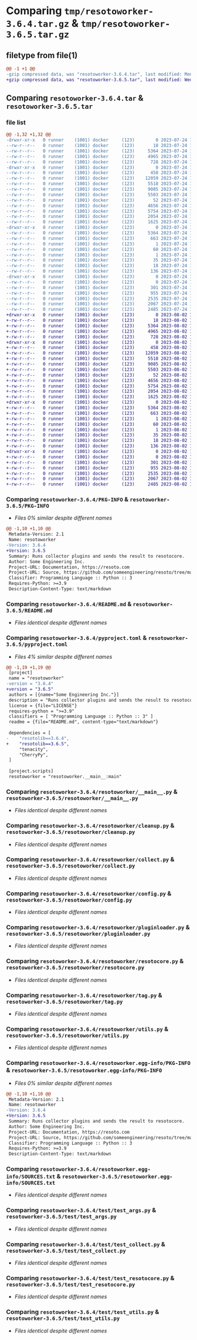 # Comparing `tmp/resotoworker-3.6.4.tar.gz` & `tmp/resotoworker-3.6.5.tar.gz`

## filetype from file(1)

```diff
@@ -1 +1 @@
-gzip compressed data, was "resotoworker-3.6.4.tar", last modified: Mon Jul 24 18:33:58 2023, max compression
+gzip compressed data, was "resotoworker-3.6.5.tar", last modified: Wed Aug  2 19:26:50 2023, max compression
```

## Comparing `resotoworker-3.6.4.tar` & `resotoworker-3.6.5.tar`

### file list

```diff
@@ -1,32 +1,32 @@
-drwxr-xr-x   0 runner    (1001) docker     (123)        0 2023-07-24 18:33:58.866428 resotoworker-3.6.4/
--rw-r--r--   0 runner    (1001) docker     (123)       18 2023-07-24 18:29:01.000000 resotoworker-3.6.4/MANIFEST.in
--rw-r--r--   0 runner    (1001) docker     (123)     5364 2023-07-24 18:33:58.866428 resotoworker-3.6.4/PKG-INFO
--rw-r--r--   0 runner    (1001) docker     (123)     4965 2023-07-24 18:29:01.000000 resotoworker-3.6.4/README.md
--rw-r--r--   0 runner    (1001) docker     (123)      728 2023-07-24 18:29:01.000000 resotoworker-3.6.4/pyproject.toml
-drwxr-xr-x   0 runner    (1001) docker     (123)        0 2023-07-24 18:33:58.866428 resotoworker-3.6.4/resotoworker/
--rw-r--r--   0 runner    (1001) docker     (123)      458 2023-07-24 18:29:01.000000 resotoworker-3.6.4/resotoworker/__init__.py
--rw-r--r--   0 runner    (1001) docker     (123)    12059 2023-07-24 18:29:01.000000 resotoworker-3.6.4/resotoworker/__main__.py
--rw-r--r--   0 runner    (1001) docker     (123)     5518 2023-07-24 18:29:01.000000 resotoworker-3.6.4/resotoworker/cleanup.py
--rw-r--r--   0 runner    (1001) docker     (123)     9085 2023-07-24 18:29:01.000000 resotoworker-3.6.4/resotoworker/collect.py
--rw-r--r--   0 runner    (1001) docker     (123)     5503 2023-07-24 18:29:01.000000 resotoworker-3.6.4/resotoworker/config.py
--rw-r--r--   0 runner    (1001) docker     (123)       52 2023-07-24 18:29:01.000000 resotoworker-3.6.4/resotoworker/exceptions.py
--rw-r--r--   0 runner    (1001) docker     (123)     4656 2023-07-24 18:29:01.000000 resotoworker-3.6.4/resotoworker/pluginloader.py
--rw-r--r--   0 runner    (1001) docker     (123)     5754 2023-07-24 18:29:01.000000 resotoworker-3.6.4/resotoworker/resotocore.py
--rw-r--r--   0 runner    (1001) docker     (123)     2054 2023-07-24 18:29:01.000000 resotoworker-3.6.4/resotoworker/tag.py
--rw-r--r--   0 runner    (1001) docker     (123)     1625 2023-07-24 18:29:01.000000 resotoworker-3.6.4/resotoworker/utils.py
-drwxr-xr-x   0 runner    (1001) docker     (123)        0 2023-07-24 18:33:58.866428 resotoworker-3.6.4/resotoworker.egg-info/
--rw-r--r--   0 runner    (1001) docker     (123)     5364 2023-07-24 18:33:58.000000 resotoworker-3.6.4/resotoworker.egg-info/PKG-INFO
--rw-r--r--   0 runner    (1001) docker     (123)      663 2023-07-24 18:33:58.000000 resotoworker-3.6.4/resotoworker.egg-info/SOURCES.txt
--rw-r--r--   0 runner    (1001) docker     (123)        1 2023-07-24 18:33:58.000000 resotoworker-3.6.4/resotoworker.egg-info/dependency_links.txt
--rw-r--r--   0 runner    (1001) docker     (123)       60 2023-07-24 18:33:58.000000 resotoworker-3.6.4/resotoworker.egg-info/entry_points.txt
--rw-r--r--   0 runner    (1001) docker     (123)        1 2023-07-24 18:30:31.000000 resotoworker-3.6.4/resotoworker.egg-info/not-zip-safe
--rw-r--r--   0 runner    (1001) docker     (123)       35 2023-07-24 18:33:58.000000 resotoworker-3.6.4/resotoworker.egg-info/requires.txt
--rw-r--r--   0 runner    (1001) docker     (123)       18 2023-07-24 18:33:58.000000 resotoworker-3.6.4/resotoworker.egg-info/top_level.txt
--rw-r--r--   0 runner    (1001) docker     (123)      136 2023-07-24 18:33:58.866428 resotoworker-3.6.4/setup.cfg
-drwxr-xr-x   0 runner    (1001) docker     (123)        0 2023-07-24 18:33:58.866428 resotoworker-3.6.4/test/
--rw-r--r--   0 runner    (1001) docker     (123)        0 2023-07-24 18:29:01.000000 resotoworker-3.6.4/test/__init__.py
--rw-r--r--   0 runner    (1001) docker     (123)      301 2023-07-24 18:29:01.000000 resotoworker-3.6.4/test/fakeconfig.py
--rw-r--r--   0 runner    (1001) docker     (123)      955 2023-07-24 18:29:01.000000 resotoworker-3.6.4/test/test_args.py
--rw-r--r--   0 runner    (1001) docker     (123)     2535 2023-07-24 18:29:01.000000 resotoworker-3.6.4/test/test_collect.py
--rw-r--r--   0 runner    (1001) docker     (123)     2067 2023-07-24 18:29:01.000000 resotoworker-3.6.4/test/test_resotocore.py
--rw-r--r--   0 runner    (1001) docker     (123)     2485 2023-07-24 18:29:01.000000 resotoworker-3.6.4/test/test_utils.py
+drwxr-xr-x   0 runner    (1001) docker     (123)        0 2023-08-02 19:26:50.803611 resotoworker-3.6.5/
+-rw-r--r--   0 runner    (1001) docker     (123)       18 2023-08-02 19:22:07.000000 resotoworker-3.6.5/MANIFEST.in
+-rw-r--r--   0 runner    (1001) docker     (123)     5364 2023-08-02 19:26:50.803611 resotoworker-3.6.5/PKG-INFO
+-rw-r--r--   0 runner    (1001) docker     (123)     4965 2023-08-02 19:22:07.000000 resotoworker-3.6.5/README.md
+-rw-r--r--   0 runner    (1001) docker     (123)      728 2023-08-02 19:22:07.000000 resotoworker-3.6.5/pyproject.toml
+drwxr-xr-x   0 runner    (1001) docker     (123)        0 2023-08-02 19:26:50.799611 resotoworker-3.6.5/resotoworker/
+-rw-r--r--   0 runner    (1001) docker     (123)      458 2023-08-02 19:22:07.000000 resotoworker-3.6.5/resotoworker/__init__.py
+-rw-r--r--   0 runner    (1001) docker     (123)    12059 2023-08-02 19:22:07.000000 resotoworker-3.6.5/resotoworker/__main__.py
+-rw-r--r--   0 runner    (1001) docker     (123)     5518 2023-08-02 19:22:07.000000 resotoworker-3.6.5/resotoworker/cleanup.py
+-rw-r--r--   0 runner    (1001) docker     (123)     9085 2023-08-02 19:22:07.000000 resotoworker-3.6.5/resotoworker/collect.py
+-rw-r--r--   0 runner    (1001) docker     (123)     5503 2023-08-02 19:22:07.000000 resotoworker-3.6.5/resotoworker/config.py
+-rw-r--r--   0 runner    (1001) docker     (123)       52 2023-08-02 19:22:07.000000 resotoworker-3.6.5/resotoworker/exceptions.py
+-rw-r--r--   0 runner    (1001) docker     (123)     4656 2023-08-02 19:22:07.000000 resotoworker-3.6.5/resotoworker/pluginloader.py
+-rw-r--r--   0 runner    (1001) docker     (123)     5754 2023-08-02 19:22:07.000000 resotoworker-3.6.5/resotoworker/resotocore.py
+-rw-r--r--   0 runner    (1001) docker     (123)     2054 2023-08-02 19:22:07.000000 resotoworker-3.6.5/resotoworker/tag.py
+-rw-r--r--   0 runner    (1001) docker     (123)     1625 2023-08-02 19:22:07.000000 resotoworker-3.6.5/resotoworker/utils.py
+drwxr-xr-x   0 runner    (1001) docker     (123)        0 2023-08-02 19:26:50.803611 resotoworker-3.6.5/resotoworker.egg-info/
+-rw-r--r--   0 runner    (1001) docker     (123)     5364 2023-08-02 19:26:50.000000 resotoworker-3.6.5/resotoworker.egg-info/PKG-INFO
+-rw-r--r--   0 runner    (1001) docker     (123)      663 2023-08-02 19:26:50.000000 resotoworker-3.6.5/resotoworker.egg-info/SOURCES.txt
+-rw-r--r--   0 runner    (1001) docker     (123)        1 2023-08-02 19:26:50.000000 resotoworker-3.6.5/resotoworker.egg-info/dependency_links.txt
+-rw-r--r--   0 runner    (1001) docker     (123)       60 2023-08-02 19:26:50.000000 resotoworker-3.6.5/resotoworker.egg-info/entry_points.txt
+-rw-r--r--   0 runner    (1001) docker     (123)        1 2023-08-02 19:23:31.000000 resotoworker-3.6.5/resotoworker.egg-info/not-zip-safe
+-rw-r--r--   0 runner    (1001) docker     (123)       35 2023-08-02 19:26:50.000000 resotoworker-3.6.5/resotoworker.egg-info/requires.txt
+-rw-r--r--   0 runner    (1001) docker     (123)       18 2023-08-02 19:26:50.000000 resotoworker-3.6.5/resotoworker.egg-info/top_level.txt
+-rw-r--r--   0 runner    (1001) docker     (123)      136 2023-08-02 19:26:50.803611 resotoworker-3.6.5/setup.cfg
+drwxr-xr-x   0 runner    (1001) docker     (123)        0 2023-08-02 19:26:50.803611 resotoworker-3.6.5/test/
+-rw-r--r--   0 runner    (1001) docker     (123)        0 2023-08-02 19:22:07.000000 resotoworker-3.6.5/test/__init__.py
+-rw-r--r--   0 runner    (1001) docker     (123)      301 2023-08-02 19:22:07.000000 resotoworker-3.6.5/test/fakeconfig.py
+-rw-r--r--   0 runner    (1001) docker     (123)      955 2023-08-02 19:22:07.000000 resotoworker-3.6.5/test/test_args.py
+-rw-r--r--   0 runner    (1001) docker     (123)     2535 2023-08-02 19:22:07.000000 resotoworker-3.6.5/test/test_collect.py
+-rw-r--r--   0 runner    (1001) docker     (123)     2067 2023-08-02 19:22:07.000000 resotoworker-3.6.5/test/test_resotocore.py
+-rw-r--r--   0 runner    (1001) docker     (123)     2485 2023-08-02 19:22:07.000000 resotoworker-3.6.5/test/test_utils.py
```

### Comparing `resotoworker-3.6.4/PKG-INFO` & `resotoworker-3.6.5/PKG-INFO`

 * *Files 0% similar despite different names*

```diff
@@ -1,10 +1,10 @@
 Metadata-Version: 2.1
 Name: resotoworker
-Version: 3.6.4
+Version: 3.6.5
 Summary: Runs collector plugins and sends the result to resotocore.
 Author: Some Engineering Inc.
 Project-URL: Documentation, https://resoto.com
 Project-URL: Source, https://github.com/someengineering/resoto/tree/main/resotoworker
 Classifier: Programming Language :: Python :: 3
 Requires-Python: >=3.9
 Description-Content-Type: text/markdown
```

### Comparing `resotoworker-3.6.4/README.md` & `resotoworker-3.6.5/README.md`

 * *Files identical despite different names*

### Comparing `resotoworker-3.6.4/pyproject.toml` & `resotoworker-3.6.5/pyproject.toml`

 * *Files 4% similar despite different names*

```diff
@@ -1,19 +1,19 @@
 [project]
 name = "resotoworker"
-version = "3.6.4"
+version = "3.6.5"
 authors = [{name="Some Engineering Inc."}]
 description = "Runs collector plugins and sends the result to resotocore."
 license = {file="LICENSE"}
 requires-python = ">=3.9"
 classifiers = [ "Programming Language :: Python :: 3" ]
 readme = {file="README.md", content-type="text/markdown"}
 
 dependencies = [
-    "resotolib==3.6.4",
+    "resotolib==3.6.5",
     "tenacity",
     "CherryPy",
 ]
 
 [project.scripts]
 resotoworker = "resotoworker.__main__:main"
```

### Comparing `resotoworker-3.6.4/resotoworker/__main__.py` & `resotoworker-3.6.5/resotoworker/__main__.py`

 * *Files identical despite different names*

### Comparing `resotoworker-3.6.4/resotoworker/cleanup.py` & `resotoworker-3.6.5/resotoworker/cleanup.py`

 * *Files identical despite different names*

### Comparing `resotoworker-3.6.4/resotoworker/collect.py` & `resotoworker-3.6.5/resotoworker/collect.py`

 * *Files identical despite different names*

### Comparing `resotoworker-3.6.4/resotoworker/config.py` & `resotoworker-3.6.5/resotoworker/config.py`

 * *Files identical despite different names*

### Comparing `resotoworker-3.6.4/resotoworker/pluginloader.py` & `resotoworker-3.6.5/resotoworker/pluginloader.py`

 * *Files identical despite different names*

### Comparing `resotoworker-3.6.4/resotoworker/resotocore.py` & `resotoworker-3.6.5/resotoworker/resotocore.py`

 * *Files identical despite different names*

### Comparing `resotoworker-3.6.4/resotoworker/tag.py` & `resotoworker-3.6.5/resotoworker/tag.py`

 * *Files identical despite different names*

### Comparing `resotoworker-3.6.4/resotoworker/utils.py` & `resotoworker-3.6.5/resotoworker/utils.py`

 * *Files identical despite different names*

### Comparing `resotoworker-3.6.4/resotoworker.egg-info/PKG-INFO` & `resotoworker-3.6.5/resotoworker.egg-info/PKG-INFO`

 * *Files 0% similar despite different names*

```diff
@@ -1,10 +1,10 @@
 Metadata-Version: 2.1
 Name: resotoworker
-Version: 3.6.4
+Version: 3.6.5
 Summary: Runs collector plugins and sends the result to resotocore.
 Author: Some Engineering Inc.
 Project-URL: Documentation, https://resoto.com
 Project-URL: Source, https://github.com/someengineering/resoto/tree/main/resotoworker
 Classifier: Programming Language :: Python :: 3
 Requires-Python: >=3.9
 Description-Content-Type: text/markdown
```

### Comparing `resotoworker-3.6.4/resotoworker.egg-info/SOURCES.txt` & `resotoworker-3.6.5/resotoworker.egg-info/SOURCES.txt`

 * *Files identical despite different names*

### Comparing `resotoworker-3.6.4/test/test_args.py` & `resotoworker-3.6.5/test/test_args.py`

 * *Files identical despite different names*

### Comparing `resotoworker-3.6.4/test/test_collect.py` & `resotoworker-3.6.5/test/test_collect.py`

 * *Files identical despite different names*

### Comparing `resotoworker-3.6.4/test/test_resotocore.py` & `resotoworker-3.6.5/test/test_resotocore.py`

 * *Files identical despite different names*

### Comparing `resotoworker-3.6.4/test/test_utils.py` & `resotoworker-3.6.5/test/test_utils.py`

 * *Files identical despite different names*

